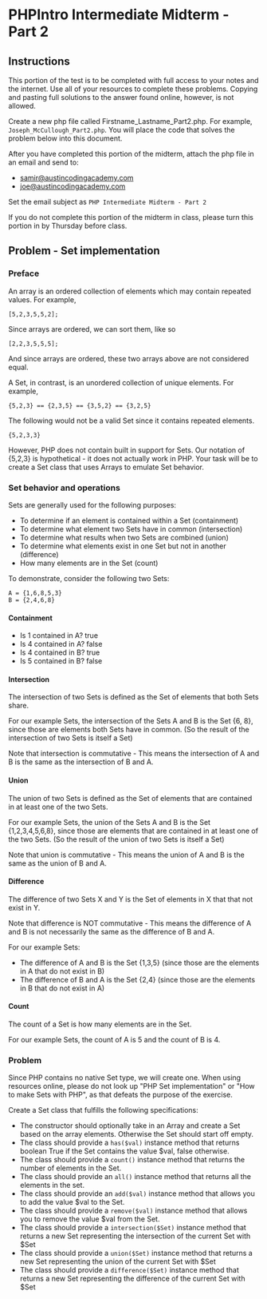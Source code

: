 PHPIntro Intermediate Midterm - Part 2
======================================

Instructions
------------

This portion of the test is to be completed with full access to your notes and
the internet. Use all of your resources to complete these problems.  Copying and
pasting full solutions to the answer found online, however, is not allowed.

Create a new php file called Firstname_Lastname_Part2.php. For example,
`Joseph_McCullough_Part2.php`. You will place the code that solves the problem
below into this document.

After you have completed this portion of the midterm, attach the php file in an
email and send to:

* samir@austincodingacademy.com
* joe@austincodingacademy.com

Set the email subject as `PHP Intermediate Midterm - Part 2`

If you do not complete this portion of the midterm in class, please turn this
portion in by Thursday before class.

Problem - Set implementation
----------------------------

### Preface

An array is an ordered collection of elements which may contain repeated
values. For example,

    [5,2,3,5,5,2];

Since arrays are ordered, we can sort them, like so

    [2,2,3,5,5,5];

And since arrays are ordered, these two arrays above are not considered equal.

A Set, in contrast, is an unordered collection of unique elements. For example,

    {5,2,3} == {2,3,5} == {3,5,2} == {3,2,5}

The following would not be a valid Set since it contains repeated elements.

    {5,2,3,3}

However, PHP does not contain built in support for Sets. Our notation of {5,2,3}
is hypothetical - it does not actually work in PHP. Your task will be to create
a Set class that uses Arrays to emulate Set behavior.

### Set behavior and operations

Sets are generally used for the following purposes:

* To determine if an element is contained within a Set (containment)
* To determine what element two Sets have in common (intersection)
* To determine what results when two Sets are combined (union)
* To determine what elements exist in one Set but not in another (difference)
* How many elements are in the Set (count)

To demonstrate, consider the following two Sets:

    A = {1,6,8,5,3}
    B = {2,4,6,8}

#### Containment

* Is 1 contained in A? true
* Is 4 contained in A? false
* Is 4 contained in B? true
* Is 5 contained in B? false

#### Intersection

The intersection of two Sets is defined as the Set of elements that both Sets
share.

For our example Sets, the intersection of the Sets A and B is the Set {6, 8},
since those are elements both Sets have in common. (So the result of the
intersection of two Sets is itself a Set)

Note that intersection is commutative - This means the intersection of A and B
is the same as the intersection of B and A.

#### Union

The union of two Sets is defined as the Set of elements that are contained in at
least one of the two Sets.

For our example Sets, the union of the Sets A and B is the Set {1,2,3,4,5,6,8},
since those are elements that are contained in at least one of the two Sets. (So
the result of the union of two Sets is itself a Set)

Note that union is commutative - This means the union of A and B
is the same as the union of B and A.

#### Difference

The difference of two Sets X and Y is the Set of elements in X that that not
exist in Y.

Note that difference is NOT commutative - This means the difference of A and B
is not necessarily the same as the difference of B and A.

For our example Sets:

* The difference of A and B is the Set {1,3,5} (since those are the elements in A that
  do not exist in B)
* The difference of B and A is the Set {2,4} (since those are the elements in B
  that do not exist in A)

#### Count

The count of a Set is how many elements are in the Set.

For our example Sets, the count of A is 5 and the count of B is 4.


### Problem

Since PHP contains no native Set type, we will create one. When using resources
online, please do not look up "PHP Set implementation" or "How to make Sets with
PHP", as that defeats the purpose of the exercise.

Create a Set class that fulfills the following specifications:

* The constructor should optionally take in an Array and create a Set based on
  the array elements. Otherwise the Set should start off empty.
* The class should provide a `has($val)` instance method that returns boolean
  True if the Set contains the value $val, false otherwise.
* The class should provide a `count()` instance method that returns the number
  of elements in the Set.
* The class should provide an `all()` instance method that returns all the
  elements in the set.
* The class should provide an `add($val)` instance method that allows you to add
  the value $val to the Set.
* The class should provide a `remove($val)` instance method that allows you to
  remove the value $val from the Set.
* The class should provide a `intersection($Set)` instance method that returns a
  new Set representing the intersection of the current Set with $Set
* The class should provide a `union($Set)` instance method that returns a
  new Set representing the union of the current Set with $Set
* The class should provide a `difference($Set)` instance method that returns a
  new Set representing the difference of the current Set with $Set
